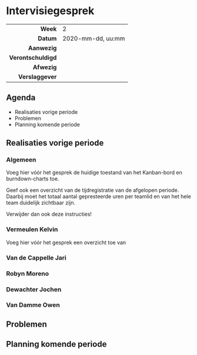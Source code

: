 # Intervisiegesprek

|                     |                   |
|--------------------:|:------------------|
|            **Week** | 2                 |
|           **Datum** | 2020-mm-dd, uu:mm |
|        **Aanwezig** |                   |
| **Verontschuldigd** |                   |
|         **Afwezig** |                   |
|    **Verslaggever** |                   |

## Agenda

- Realisaties vorige periode
- Problemen
- Planning komende periode

## Realisaties vorige periode

### Algemeen

Voeg hier vóór het gesprek de huidige toestand van het Kanban-bord en burndown-charts toe.

Geef ook een overzicht van de tijdregistratie van de afgelopen periode. Daarbij moet het totaal aantal gepresteerde uren per teamlid en van het hele team duidelijk zichtbaar zijn.

Verwijder dan ook deze instructies!



### Vermeulen Kelvin

Voeg hier vóór het gesprek een overzicht toe van

### Van de Cappelle Jari

### Robyn Moreno

### Dewachter Jochen

### Van Damme Owen



## Problemen

## Planning komende periode